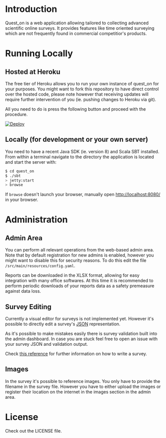 # Introduction
Quest_on is a web application allowing tailored to collecting advanced scientific online surveys.
It provides features like time oriented surveying which are not frequently found in commercial
competitior's products.

# Running Locally
## Hosted at Heroku
The free tier of Heroku allows you to run your own instance of quest_on for your purposes.
You might want to fork this repository to have direct control over the hosted code, please
note however that receiving updates will require further intervention of you (ie. pushing changes to Heroku via git).

All you need to do is press the following button and proceed with the procedure.

[![Deploy](https://www.herokucdn.com/deploy/button.svg)](https://heroku.com/deploy)

## Locally (for development or your own server)
You need to have a recent Java SDK (ie. version 8) and Scala SBT installed.
From within a terminal navigate to the directory the application is located and start the server with:

```sh
$ cd quest_on
$ ./sbt
> jetty:start
> browse
```

If `browse` doesn't launch your browser, manually open [http://localhost:8080/](http://localhost:8080/) in your browser.

# Administration
## Admin Area
You can perform all relevant operations from the web-based admin area.
Note that by default registration for new admins is enabled, however you might want to disable this for 
security reasons. To do this edit the file `/src/main/resources/config.yaml`.

Reports can be downloaded in the XLSX format, allowing for easy integration with many office softwares.
At this time it is recommended to perform periodic downloads of your reports data as a safety premeasure against data loss.

## Survey Editing
Currently a visual editor for surveys is not implemented yet.
However it's possible to directly edit a survey's [JSON](https://en.wikipedia.org/wiki/JSON) representation.

As it's possible to make mistakes easily there is survey validation built into the admin dashboard.
In case you are stuck feel free to open an issue with your survey JSON and validation output.

Check [this reference](https://github.com/evotopid/quest_on/blob/master/docs/survey_json.md) for further information on how to write a survey.

## Images
In the survey it's possible to reference images. You only have to provide the filename in the survey file.
However you have to either upload the images or register their location on the internet in the images section in the
admin area.

# License
Check out the LICENSE file.

